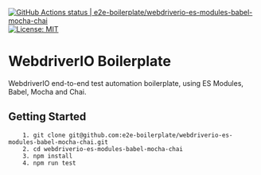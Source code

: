 [![GitHub Actions status | e2e-boilerplate/webdriverio-es-modules-babel-mocha-chai](https://github.com/e2e-boilerplate/webdriverio-es-modules-babel-mocha-chai/workflows/webdriverio-es-modules-babel-mocha-chai/badge.svg)](https://github.com/e2e-boilerplate/webdriverio-es-modules-babel-mocha-chai/actions?workflow=webdriverio-es-modules-babel-mocha-chai) [![License: MIT](https://img.shields.io/badge/License-MIT-yellow.svg)](https://opensource.org/licenses/MIT)

# WebdriverIO Boilerplate

WebdriverIO end-to-end test automation boilerplate, using ES Modules, Babel, Mocha and Chai.

## Getting Started

    	1. git clone git@github.com:e2e-boilerplate/webdriverio-es-modules-babel-mocha-chai.git
    	2. cd webdriverio-es-modules-babel-mocha-chai
    	3. npm install
    	4. npm run test
